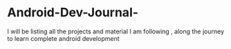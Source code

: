 # Android-Dev-Journal-
I will be listing all the projects and material I am following , along the journey to learn complete android development

